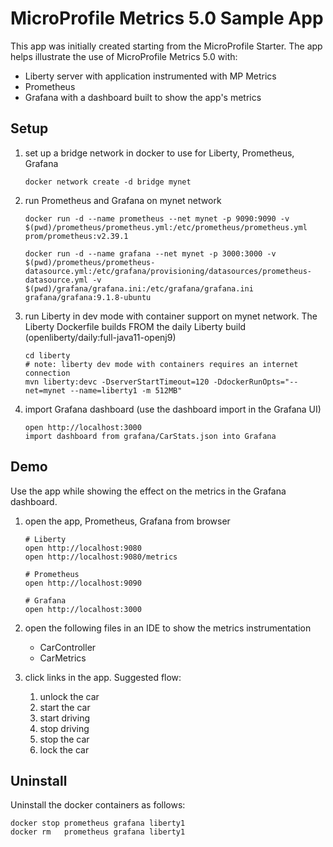 # MicroProfile Metrics 5.0 Sample App


This app was initially created starting from the MicroProfile Starter.  The app helps illustrate the use of MicroProfile Metrics 5.0 with:
- Liberty server with application instrumented with MP Metrics
- Prometheus
- Grafana with a dashboard built to show the app's metrics

## Setup

1. set up a bridge network in docker to use for Liberty, Prometheus, Grafana

    ```
    docker network create -d bridge mynet
    ```

2. run Prometheus and Grafana on mynet network
    ```
    docker run -d --name prometheus --net mynet -p 9090:9090 -v $(pwd)/prometheus/prometheus.yml:/etc/prometheus/prometheus.yml prom/prometheus:v2.39.1
    ```
    
    ```
    docker run -d --name grafana --net mynet -p 3000:3000 -v $(pwd)/prometheus/prometheus-datasource.yml:/etc/grafana/provisioning/datasources/prometheus-datasource.yml -v $(pwd)/grafana/grafana.ini:/etc/grafana/grafana.ini grafana/grafana:9.1.8-ubuntu
    ```

3. run Liberty in dev mode with container support on mynet network.  The Liberty Dockerfile builds FROM the daily Liberty build (openliberty/daily:full-java11-openj9)
    ```
    cd liberty
    # note: liberty dev mode with containers requires an internet connection 
    mvn liberty:devc -DserverStartTimeout=120 -DdockerRunOpts="--net=mynet --name=liberty1 -m 512MB"
    ```

4. import Grafana dashboard (use the dashboard import in the Grafana UI)
    ```
    open http://localhost:3000
    import dashboard from grafana/CarStats.json into Grafana
    ```

## Demo

Use the app while showing the effect on the metrics in the Grafana dashboard. 

1. open the app, Prometheus, Grafana from browser        
    ```
    # Liberty
    open http://localhost:9080
    open http://localhost:9080/metrics

    # Prometheus
    open http://localhost:9090

    # Grafana
    open http://localhost:3000
    ```

2. open the following files in an IDE to show the metrics instrumentation
    - CarController
    - CarMetrics

3. click links in the app. Suggested flow:

    1. unlock the car
    1. start the car
    1. start driving
    1. stop driving
    1. stop the car
    1. lock the car


## Uninstall

Uninstall the docker containers as follows:
        
    docker stop prometheus grafana liberty1
    docker rm   prometheus grafana liberty1
